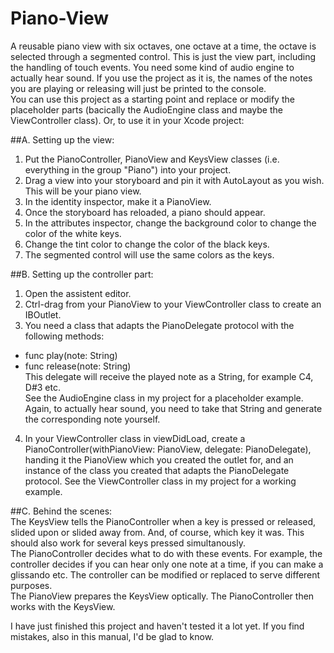 # Piano-View
A reusable piano view with six octaves, one octave at a time, the octave is selected through a segmented control. This is just the view part, including the handling of touch events. You need some kind of audio engine to actually hear sound. If you use the project as it is, the names of the notes you are playing or releasing will just be printed to the console.  
You can use this project as a starting point and replace or modify the placeholder parts (bacically the AudioEngine class and maybe the ViewController class). Or, to use it in your Xcode project:  
  
##A. Setting up the view:  
1. Put the PianoController, PianoView and KeysView classes (i.e. everything in the group "Piano") into your project.  
2. Drag a view into your storyboard and pin it with AutoLayout as you wish. This will be your piano view.  
3. In the identity inspector, make it a PianoView.  
4. Once the storyboard has reloaded, a piano should appear.  
5. In the attributes inspector, change the background color to change the color of the white keys.  
6. Change the tint color to change the color of the black keys.  
7. The segmented control will use the same colors as the keys.  
  
##B. Setting up the controller part:  
1. Open the assistent editor.  
2. Ctrl-drag from your PianoView to your ViewController class to create an IBOutlet.  
3. You need a class that adapts the PianoDelegate protocol with the following methods:  
- func play(note: String)  
- func release(note: String)   
  This delegate will receive the played note as a String, for example C4, D#3 etc.  
  See the AudioEngine class in my project for a placeholder example.  
  Again, to actually hear sound, you need to take that String and generate the corresponding note yourself.  
4. In your ViewController class in viewDidLoad, create a PianoController(withPianoView: PianoView, delegate: PianoDelegate), handing it the PianoView which you created the outlet for, and an instance of the class you created that adapts the PianoDelegate protocol. See the ViewController class in my project for a working example.  
  
##C. Behind the scenes:  
The KeysView tells the PianoController when a key is pressed or released, slided upon or slided away from. And, of course, which key it was. This should also work for several keys pressed simultanously.  
The PianoController decides what to do with these events. For example, the controller decides if you can hear only one note at a time, if you can make a glissando etc. The controller can be modified or replaced to serve different purposes.  
The PianoView prepares the KeysView optically. The PianoController then works with the KeysView.  
  
I have just finished this project and haven't tested it a lot yet. If you find mistakes, also in this manual, I'd be glad to know.  
